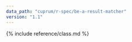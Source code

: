 ```yaml
---
data_path: "cuprum/r-spec/be-a-result-matcher"
version: "1.1"
---
```


{% include reference/class.md %}
